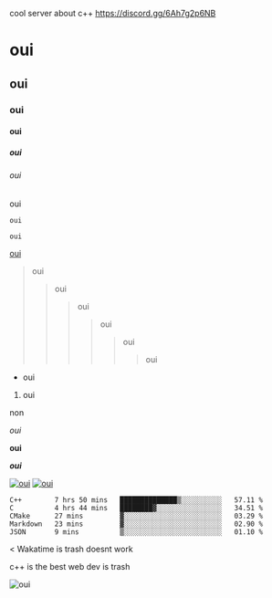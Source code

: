 cool server about c++ https://discord.gg/6Ah7g2p6NB
# oui

## oui

### oui

#### oui

##### oui

###### oui

oui

`oui`

```
oui
```

[oui](#oui)

> oui
> > oui
> > > oui
> > > > oui
> > > > > oui
> > > > > > oui

* oui

1. oui

non

*oui*

**oui**

***oui***

[![oui](https://github-readme-stats.vercel.app/api?username=jacquesatan)](https://oui.sncf)
[![oui](https://github-readme-stats.vercel.app/api/top-langs/?username=jacquesatan)](https://oui.sncf)
<!--START_SECTION:waka-->
```text
C++        7 hrs 50 mins   ██████████████▒░░░░░░░░░░   57.11 % 
C          4 hrs 44 mins   ████████▓░░░░░░░░░░░░░░░░   34.51 % 
CMake      27 mins         ▓░░░░░░░░░░░░░░░░░░░░░░░░   03.29 % 
Markdown   23 mins         ▓░░░░░░░░░░░░░░░░░░░░░░░░   02.90 % 
JSON       9 mins          ▒░░░░░░░░░░░░░░░░░░░░░░░░   01.10 % 
```
<!--END_SECTION:waka-->
< Wakatime is trash doesnt work

c++ is the best web dev is trash

![oui](https://upload.wikimedia.org/wikipedia/fr/thumb/a/a3/OU%C3%8F_lettrage.svg/1200px-OU%C3%8F_lettrage.svg.png)

